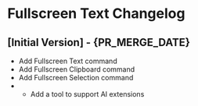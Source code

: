 # Fullscreen Text Changelog

## [Initial Version] - {PR_MERGE_DATE}

* Add Fullscreen Text command
* Add Fullscreen Clipboard command
* Add Fullscreen Selection command
* * Add a tool to support AI extensions

